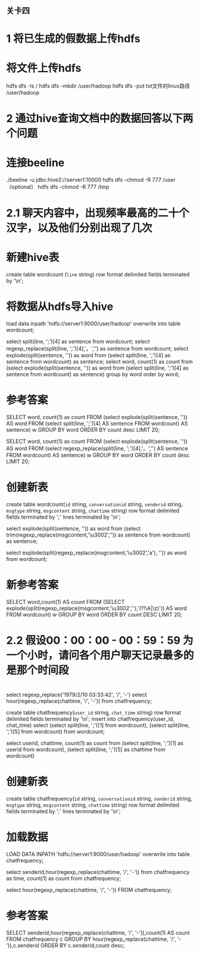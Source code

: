 ## 关卡四
# 1 将已生成的假数据上传hdfs
# 将文件上传hdfs
hdfs dfs -ls /
hdfs dfs -mkdir /user/hadoop
hdfs dfs -put txt文件的linux路径 /user/hadoop


# 2 通过hive查询文档中的数据回答以下两个问题
# 连接beeline
./beeline -u jdbc:hive2://server1:10000
hdfs dfs -chmod -R 777 /user（optional）
hdfs dfs -chmod -R 777 /tmp

# 2.1 聊天内容中，出现频率最高的二十个汉字，以及他们分别出现了几次
# 新建hive表
create table wordcount (`line` string) row format delimited fields terminated by '\n';
# 将数据从hdfs导入hive
load data inpath 'hdfs://server1:9000/user/hadoop' overwrite into table wordcount;

select split(line, ';')[4] as sentence from wordcount;
select regexp_replace(split(line, ';')[4],'。','') as sentence from wordcount;
select explode(split(sentence, '')) as word from (select split(line, ';')[4] as sentence from wordcount) as sentence;
select word, count(1) as count from (select explode(split(sentence, '')) as word from (select split(line, ';')[4] as sentence from wordcount) as sentence) group by word order by word;

# 参考答案
SELECT word, count(1) as count
FROM (select explode(split(sentence, '')) AS word
    FROM (select split(line, ';')[4] AS sentence FROM wordcount) AS sentence) w
GROUP BY word
ORDER BY count desc
LIMIT 20;

SELECT word, count(1) as count
FROM (select explode(split(sentence, '')) AS word
    FROM (select regexp_replace(split(line, ';')[4],'。','') AS sentence FROM wordcount) AS sentence) w
GROUP BY word
ORDER BY count desc
LIMIT 20;

# 创建新表
create table wordcount(`id` string, `conversationid` string, `senderid` string, `msgtype` string, `msgcontent` string, `chattime` string)
row format delimited
fields terminated by ';'
lines terminated by '\n';

select explode(split(sentence, '')) as word
from (select trim(regexp_replace(msgcontent,'\u3002','')) as sentence from wordcount) as sentence;

select explode(split(regexp_replace(msgcontent,'\u3002','a'), '')) as word from wordcount;

# 新参考答案
SELECT word,count(1) AS count
FROM (SELECT explode(split(regexp_replace(msgcontent,'\u3002',''),'(?!\\A|\\z)')) AS word FROM wordcount) w
GROUP BY word
ORDER BY count DESC
LIMIT 20;

# 2.2 假设00：00：00 - 00：59：59 为一个小时，请问各个用户聊天记录最多的是那个时间段
#
select regexp_replace('1979/2/10 03:33:42', '/', '-')
select hour(regexp_replace(chattime, '/', '-')) from chatfrequency;

create table chatfrequency(`user_id` string, `chat_time` string) row format delimited fields terminated by '\n';
insert into chatfrequency(user_id, chat_time) select (select split(line, ';')[1] from wordcount), (select split(line, ';')[5] from wordcount) from wordcount;

select userid, chattime, count(1) as count
from (select split(line, ';')[1] as userid from wordcount), (select split(line, ';')[5] as chattime from wordcount)


# 创建新表
create table chatfrequency(`id` string, `conversationid` string, `senderid` string, `msgtype` string, `msgcontent` string, `chattime` string)
row format delimited
fields terminated by ';'
lines terminated by '\n';

# 加载数据
LOAD DATA INPATH 'hdfs://server1:9000/user/hadoop' overwrite into table chatfrequency;

select senderid,hour(regexp_replace(chattime, '/', '-')) from chatfrequency as time, count(1) as count
from chatfrequency;

select hour(regexp_replace(chattime, '/', '-')) FROM chatfrequency;

# 参考答案
SELECT senderid,hour(regexp_replace(chattime, '/', '-')),count(1) AS count
FROM chatfrequency c
GROUP BY hour(regexp_replace(chattime, '/', '-')),c.senderid
ORDER BY c.senderid,count desc;
